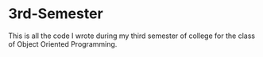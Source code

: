 # 3rd-Semester
This is all the code I wrote during my third semester of college for the class of Object Oriented Programming.
